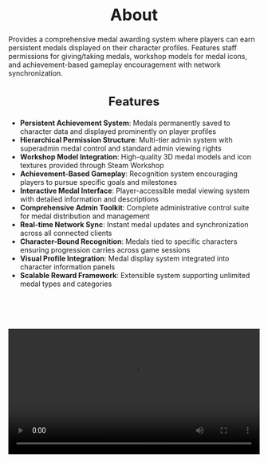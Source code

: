 <h1 style="text-align:center; font-size:2rem; font-weight:bold;">About</h1>

Provides a comprehensive medal awarding system where players can earn persistent medals displayed on their character profiles. Features staff permissions for giving/taking medals, workshop models for medal icons, and achievement-based gameplay encouragement with network synchronization.

<h2 style="text-align:center; font-size:1.5rem; font-weight:bold;">Features</h2>

- **Persistent Achievement System**: Medals permanently saved to character data and displayed prominently on player profiles
- **Hierarchical Permission Structure**: Multi-tier admin system with superadmin medal control and standard admin viewing rights
- **Workshop Model Integration**: High-quality 3D medal models and icon textures provided through Steam Workshop
- **Achievement-Based Gameplay**: Recognition system encouraging players to pursue specific goals and milestones
- **Interactive Medal Interface**: Player-accessible medal viewing system with detailed information and descriptions
- **Comprehensive Admin Toolkit**: Complete administrative control suite for medal distribution and management
- **Real-time Network Sync**: Instant medal updates and synchronization across all connected clients
- **Character-Bound Recognition**: Medals tied to specific characters ensuring progression carries across game sessions
- **Visual Profile Integration**: Medal display system integrated into character information panels
- **Scalable Reward Framework**: Extensible system supporting unlimited medal types and categories

<br><br>

<p align="center">
  <video width="1200" style="max-width:100%; margin-bottom: 40px; margin-top: 20px;" controls>
    <source src="https://bleonheart.github.io/assets/docs/medals.mp4" type="video/mp4">
    Your browser does not support the video tag.
  </video>
</p>

<br><br>
